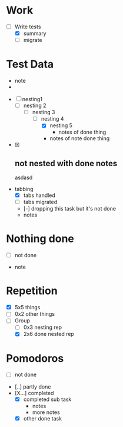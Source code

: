 # Work

- [ ] Write tests
    - [x] summary
    - [ ] migrate

# Test Data

- note
-
- [ ] nesting1
    - [ ] nesting 2
        - [ ] nesting 3
            - [ ] nesting 4
                - [x] nesting 5
                    - notes of done thing
                - notes of note done thing
- [x] not nested with done notes
    -
    asdasd
- tabbing
    - [x] tabs handled
    - [ ] tabs migrated
    - [-] dropping this task but it's not done
    - notes

# Nothing done

- [ ] not done
- note

# Repetition

- [x] 5x5 things
- [ ] 0x2 other things
- [ ] Group
    - [ ] 0x3 nesting rep
    - [x] 2x6 done nested rep

# Pomodoros

- [ ] not done
- [..] partly done
- [X...] completed
    - [x] completed sub task
        - notes
        - more notes
    - [x] other done task
